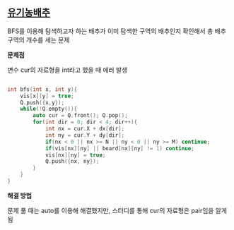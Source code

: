 ## [유기농배추](https://www.acmicpc.net/problem/1012)

BFS를 이용해 탐색하고자 하는 배추가 이미 탐색한 구역의 배추인지 확인해서 총 배추 구역의 개수를 세는 문제

**문제점**

변수 cur의 자료형을 int라고 했을 때 에러 발생

```c++

int bfs(int x, int y){
    vis[x][y] = true;
    Q.push({x,y});
    while(!Q.empty()){
        auto cur = Q.front(); Q.pop();
        for(int dir = 0; dir < 4; dir++){
            int nx = cur.X + dx[dir];
            int ny = cur.Y + dy[dir];
            if(nx < 0 || nx >= N || ny < 0 || ny >= M) continue;
            if(vis[nx][ny] || board[nx][ny] != 1) continue;
            vis[nx][ny] = true;
            Q.push({nx, ny});
        }
    }
}
```


**해결 방법**

문제 풀 때는 auto를 이용해 해결했지만, 스터디를 통해 cur의 자료형은 pair임을 알게 됨
